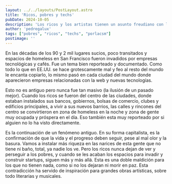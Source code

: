 ```yaml
---
layout: ../../layouts/PostLayout.astro
title: 'Ricos, pobres y techs'
pubDate: 2024-10-05
description: 'Los ricos y los artistas tienen un asunto freudiano con la pobreza. También las tech. Llegar a poner starbucks en barrios decadentes es parte de eso.'
author: 'pedregalux'
tags: ["pobres", "ricos", "techs", "porlacsm"]
postimage: ''
---
```


En las décadas de los 90 y 2 mil lugares sucios, poco transitados y espacios de homeless en San Francisco fueron invadidos por empresas tecnológicas y cafés. Fue un tema bien reporteado y documentado. Como todo lo que en EE.UU. se hace grotescamente mal y feo al resto del mundo le encanta copiarlo, lo mismo pasó en cada ciudad del mundo donde aparecieron empresas relacionadas con la web y nuevas tecnologías.

Esto no es antiguo pero nunca fue tan masivo (la ilusión de un pasado mejor). Cuando los ricos se fueron del centro de las ciudades, donde estaban instalados sus bancos, gobiernos, bolsas de comercio, clubes y edificios principales, a vivir a sus nuevos barrios, las calles y rincones del centro se convirtieron en zona de homeless en la noche y zona de gente muy ocupada y próspera en el día. Eso también esta muy reporteado por si alguien no lo ha visto directamente.

Es la continuación de un fenómeno antiguo. En su forma capitalista, es la confirmación de que la vida y el progreso deben seguir, pese al mal olor y la basura. Vamos a instalar más riqueza en las narices de esta gente que no tiene ni baño, total, ya nadie los ve. Pero los ricos nunca dejan de ver y perseguir a los pobres, y cuando se les acaban los espacios para invadir y construir startups, siguen más y más allá. Esta es una doble maldición para los que no tienen nada, como si no los dejaran ni morir en paz. Esta contradicción ha servido de inspiración para grandes obras artísticas, sobre todo literarias y musicales.